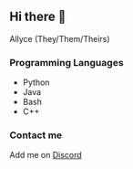 ## Hi there 👋

Allyce (They/Them/Theirs) 

### Programming Languages
- Python
- Java
- Bash
- C++

### Contact me
Add me on [Discord](https://allytoall.github.io/discord.html)
